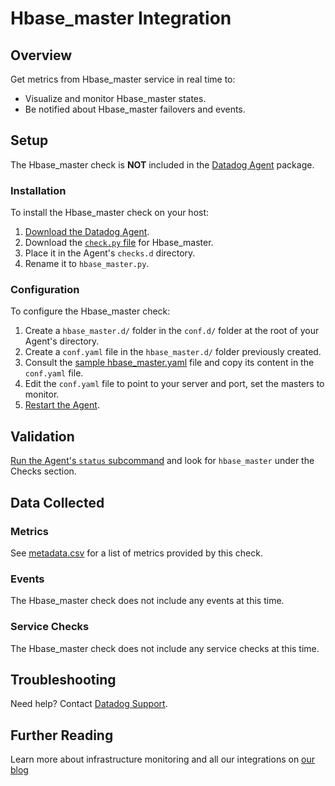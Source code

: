 # Hbase_master Integration

## Overview

Get metrics from Hbase_master service in real time to:

* Visualize and monitor Hbase_master states.
* Be notified about Hbase_master failovers and events.

## Setup

The Hbase_master check is **NOT** included in the [Datadog Agent][1] package.

### Installation

To install the Hbase_master check on your host:

1. [Download the Datadog Agent][1].
2. Download the [`check.py` file][2] for Hbase_master.
3. Place it in the Agent's `checks.d` directory.
4. Rename it to `hbase_master.py`.

### Configuration

To configure the Hbase_master check: 

1. Create a `hbase_master.d/` folder in the `conf.d/` folder at the root of your Agent's directory. 
2. Create a `conf.yaml` file in the `hbase_master.d/` folder previously created.
3. Consult the [sample hbase_master.yaml][2] file and copy its content in the `conf.yaml` file.
4. Edit the `conf.yaml` file to point to your server and port, set the masters to monitor.
5. [Restart the Agent][3].

## Validation

[Run the Agent's `status` subcommand][4] and look for `hbase_master` under the Checks section.

## Data Collected
### Metrics
See [metadata.csv][5] for a list of metrics provided by this check.

### Events
The Hbase_master check does not include any events at this time.

### Service Checks
The Hbase_master check does not include any service checks at this time.

## Troubleshooting
Need help? Contact [Datadog Support][6].

## Further Reading

Learn more about infrastructure monitoring and all our integrations on [our blog][7]

[1]: https://app.datadoghq.com/account/settings#agent
[2]: https://github.com/DataDog/integrations-extras/blob/master/hbase_master/conf.yaml.example
[3]: https://docs.datadoghq.com/agent/faq/agent-commands/#start-stop-restart-the-agent
[4]: https://docs.datadoghq.com/agent/faq/agent-commands/#agent-status-and-information
[5]: https://github.com/DataDog/integrations-extras/blob/master/hbase_master/metadata.csv
[6]: http://docs.datadoghq.com/help/
[7]: https://www.datadoghq.com/blog/